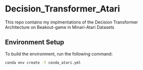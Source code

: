 # Decision_Transformer_Atari

This repo contains my implmentations of the Decision Transformer Architecture on Beakout-game in Minari-Atari Datasets

## Environment Setup

To build the environment, run the following command:

```bash
conda env create -f conda_atari.yml
